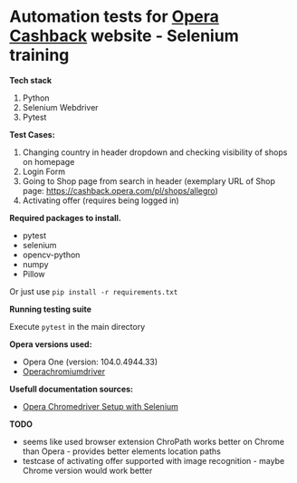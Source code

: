 # Automation tests for [Opera Cashback](https://cashback.opera.com) website - Selenium training

**Tech stack**
1. Python
2. Selenium Webdriver
3. Pytest

**Test Cases:**
1. Changing country in header dropdown and checking visibility of shops on homepage
2. Login Form
3. Going to Shop page from search in header (exemplary URL of Shop page: https://cashback.opera.com/pl/shops/allegro)
4. Activating offer (requires being logged in)

**Required packages to install.**
- pytest
- selenium
- opencv-python
- numpy
- Pillow
  
Or just use <code>pip install -r requirements.txt</code>

**Running testing suite**

Execute <code>pytest</code> in the main directory

**Opera versions used:**
- Opera One (version: 104.0.4944.33)
- [Operachromiumdriver](https://github.com/operasoftware/operachromiumdriver/releases/tag/v.118.0.5993.89)

**Usefull documentation sources:**
- [Opera Chromedriver Setup with Selenium](https://github.com/operasoftware/operachromiumdriver/blob/master/examples/desktop_selenium_4.x.py)


**TODO**
- seems like used browser extension ChroPath works better on Chrome than Opera - provides better elements location paths
- testcase of activating offer supported with image recognition - maybe Chrome version would work better
